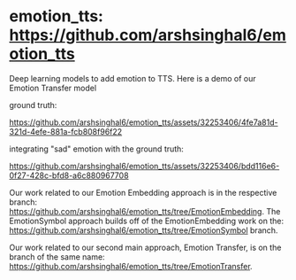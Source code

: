 # emotion_tts: https://github.com/arshsinghal6/emotion_tts
Deep learning models to add emotion to TTS. 
Here is a demo of our Emotion Transfer model

ground truth: 

https://github.com/arshsinghal6/emotion_tts/assets/32253406/4fe7a81d-321d-4efe-881a-fcb808f96f22


integrating "sad" emotion with the ground truth:


https://github.com/arshsinghal6/emotion_tts/assets/32253406/bdd116e6-0f27-428c-bfd8-a6c880967708


Our work related to our Emotion Embedding approach is in the respective branch: https://github.com/arshsinghal6/emotion_tts/tree/EmotionEmbedding. The EmotionSymbol approach builds off
of the EmotionEmbedding work on the: https://github.com/arshsinghal6/emotion_tts/tree/EmotionSymbol branch.

Our work related to our second main approach, Emotion Transfer, is on the branch of the same name: https://github.com/arshsinghal6/emotion_tts/tree/EmotionTransfer.


